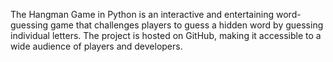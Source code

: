 The Hangman Game in Python is an interactive and entertaining word-guessing game that challenges players to guess a hidden word by guessing individual letters. The project is hosted on GitHub, making it accessible to a wide audience of players and developers.

